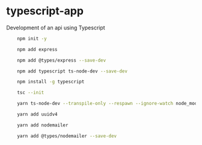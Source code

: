 # typescript-app
Development of an api using Typescript

```bash
    npm init -y

    npm add express

    npm add @types/express --save-dev

    npm add typescript ts-node-dev --save-dev
```

```bash
    npm install -g typescript

    tsc --init
```

```bash
    yarn ts-node-dev --transpile-only --respawn --ignore-watch node_modules src/server.ts
```

```bash
    yarn add uuidv4
```

```bash
    yarn add nodemailer

    yarn add @types/nodemailer --save-dev
```